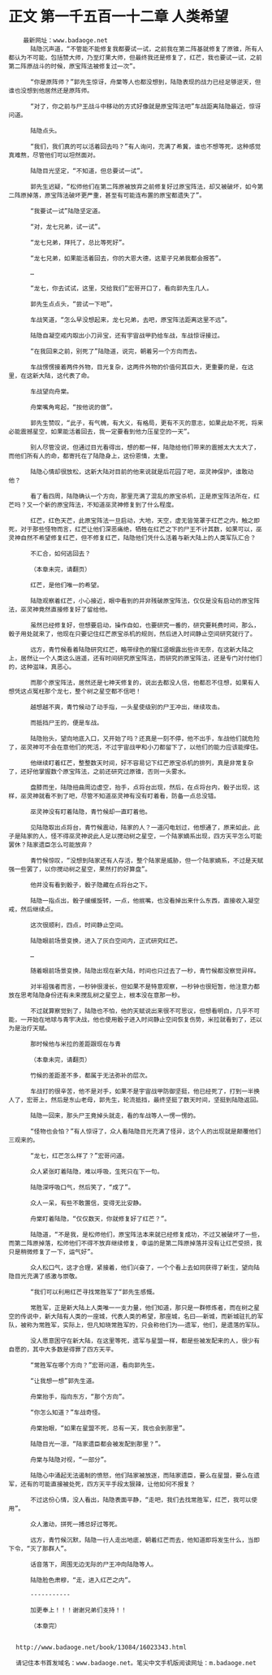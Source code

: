# 正文 第一千五百一十二章 人类希望
        最新网址：www.badaoge.net
          陆隐沉声道，“不管能不能修复我都要试一试，之前我在第二阵基就修复了原锥，所有人都认为不可能，包括赞大师，乃至灯果大师，但最终我还是修复了，红芒，我也要试一试，之前第二阵原战斗的时候，原宝阵法被修复过一次”。
      
          “你是原阵师？”郭先生惊讶，舟棠等人也都没想到，陆隐表现的战力已经足够逆天，但谁也没想到他居然还是原阵师。
      
          “对了，你之前与尸王战斗中移动的方式好像就是原宝阵法吧”车战距离陆隐最近，惊讶问道。
      
          陆隐点头。
      
          “我们，我们真的可以活着回去吗？”有人询问，充满了希冀，谁也不想等死，这种感觉真难熬，尽管他们可以坦然面对。
      
          陆隐目光坚定，“不知道，但总要试一试”。
      
          郭先生迟疑，“松师他们在第二阵原被放弃之前修复好过原宝阵法，却又被破坏，如今第二阵原掉落，原宝阵法破坏更严重，甚至有可能连布置的原宝都遗失了”。
      
          “我要试一试”陆隐坚定道。
      
          “对，龙七兄弟，试一试”。
      
          “龙七兄弟，拜托了，总比等死好”。
      
          “龙七兄弟，如果能活着回去，你的大恩大德，这辈子兄弟我都会报答”。
      
          …
      
          “龙七，你去试试，这里，交给我们”宏哥开口了，看向郭先生几人。
      
          郭先生点点头，“尝试一下吧”。
      
          车战笑道，“怎么早没想起来，龙七兄弟，去吧，原宝阵法距离这里不远”。
      
          陆隐自凝空戒内取出小刀异宝，还有宇宙战甲扔给车战，车战惊讶接过。
      
          “在我回来之前，别死了”陆隐道，说完，朝着另一个方向而去。
      
          车战愣愣接着两件外物，目光复杂，这两件外物的价值何其巨大，更重要的是，在这里，在这新大陆，这代表了命。
      
          车战望向舟棠。
      
          舟棠嘴角弯起，“按他说的做”。
      
          郭先生赞叹，“此子，有气魄，有大义，有格局，更有不灭的意志，如果此劫不死，将来必能震撼星空，如果能活着回去，我一定要看到他力压星空的一天”。
      
          别人尽管没说，但通过目光看得出，想的都一样，陆隐给他们带来的震撼太大太大了，而他们所有人的命，都寄托在了陆隐身上，这份恩情，太重。
      
          陆隐心情却很放松，这新大陆对目前的他来说就是后花园了吧，巫灵神保护，谁敢动他？
      
          看了看四周，陆隐确认一个方向，那里充满了混乱的原宝杀机，正是原宝阵法所在，红芒吗？又一个新的原宝阵法，不知道巫灵神修复到了什么程度。
      
          红芒，红色天芒，此原宝阵法一旦启动，大地，天空，虚无皆笼罩于红芒之内，触之即死，对于那些怪物而言，红芒让他们深恶痛绝，牺牲在红芒之下的尸王不计其数，如果可以，巫灵神自然不希望修复红芒，但不修复红芒，陆隐他们凭什么活着与新大陆上的人类军队汇合？
      
          不汇合，如何逃回去？
      
          （本章未完，请翻页）
      
          红芒，是他们唯一的希望。
      
          陆隐观察着红芒，小心接近，眼中看到的并非残破原宝阵法，仅仅是没有启动的原宝阵法，巫灵神竟然直接修复好了留给他。
      
          虽然已经修复好，但想要启动，操作自如，也要研究一番的，研究要耗费时间，那么，骰子用处就来了，他现在只要记住红芒原宝杀机的规则，然后进入时间静止空间研究就行了。
      
          远方，青竹候看着陆隐研究红芒，略带绿色的猩红竖眼露出些许无奈，在这新大陆之上，居然让一个人类这么逍遥，还有时间研究原宝阵法，而研究的原宝阵法，还是专门对付他们的，这种滋味，真恶心。
      
          而那个原宝阵法，居然还是七神天修复的，说出去都没人信，他都忍不住想，如果有人想凭这点冤枉那个龙七，整个树之星空都不信吧！
      
          越想越不爽，青竹候动了动手指，一头星使级别的尸王冲出，继续攻击。
      
          而抵挡尸王的，便是车战。
      
          陆隐抬头，望向地底入口，又开始了吗？还真是一刻不停，他不出手，车战他们就危险了，巫灵神可不会在意他们的死活，不过宇宙战甲和小刀都留下了，以他们的能力应该能撑住。
      
          他继续盯着红芒，整整数天时间，好不容易记下红芒原宝杀机的排列，真是非常复杂了，还好他掌握数个原宝阵法，之前还研究过原锥，否则一头雾水。
      
          盘膝而坐，陆隐扭曲周边虚空，抬手，点将台出现，然后，在点将台内，骰子出现，这样，巫灵神就看不到了吧，尽管不知道巫灵神有没有盯着看，防备一点总没错。
      
          巫灵神没有盯着陆隐，青竹候却一直盯着他。
      
          见陆隐取出点将台，青竹候震动，陆家的人？一道闪电划过，他想通了，原来如此，此子是陆家的人，怪不得巫灵神说此人足以搅动树之星空，一个陆家嫡系出现，四方天平怎么可能罢休？陆家遗臣怎么可能放弃？
      
          青竹候惊叹，“没想到陆家还有人存活，整个陆家是威胁，但一个陆家嫡系，不过是天赋强一些罢了，以你搅动树之星空，果然打的好算盘”。
      
          他并没有看到骰子，骰子隐藏在点将台之下。
      
          陆隐一指点出，骰子缓缓旋转，一点，他抿嘴，也没看掉出来什么东西，直接收入凝空戒，然后继续点。
      
          这次很顺利，四点，时间静止空间。
      
          陆隐眼前场景变换，进入了灰白空间内，正式研究红芒。
      
          …
      
          随着眼前场景变换，陆隐出现在新大陆，时间也只过去了一秒，青竹候都没察觉异样。
      
          对半祖强者而言，一秒钟很漫长，但如果不是特意观察，一秒钟也很短暂，他注意力都放在思考陆隐身份还有未来搅乱树之星空上，根本没在意那一秒。
      
          不过就算察觉到了，陆隐也不怕，他的天赋说出来很不可思议，但想看明白，几乎不可能，一开始在地球与青宇决战，他也使用骰子进入时间静止空间恢复伤势，米拉就看到了，还以为是治疗天赋。
      
          那时候他与米拉的差距跟现在与青
      
          （本章未完，请翻页）
      
          竹候的差距差不多，都属于无法弥补的层次。
      
          车战打的很辛苦，他不是对手，如果不是宇宙战甲防御坚挺，他已经死了，打到一半换人了，宏哥上，然后是东山老母，郭先生，轮流抵挡，最终坚挺了数天时间，坚挺到陆隐返回。
      
          陆隐一回来，那头尸王竟掉头就走，看的车战等人一愣一愣的。
      
          “怪物也会怕？”有人惊讶了，众人看陆隐目光充满了怪异，这个人的出现就是颠覆他们三观来的。
      
          “龙七，红芒怎么样了？”宏哥问道。
      
          众人紧张盯着陆隐，难以呼吸，生死只在下一句。
      
          陆隐深呼吸口气，然后笑了，“成了”。
      
          众人一呆，有些不敢置信，变得无比安静。
      
          舟棠盯着陆隐，“仅仅数天，你就修复好了红芒？”。
      
          陆隐道，“不是我，是松师他们，原宝阵法本来就已经修复成功，不过又被破坏了一些，而第二阵原掉落，松师他们不得不放弃继续修复，幸运的是第二阵原掉落并没有让红芒受损，我只是稍微修复了一下，运气好”。
      
          众人松口气，这才合理，紧接着，他们兴奋了，一个个看上去如同获得了新生，望向陆隐目光充满了感激与崇敬。
      
          “我们可以利用红芒寻找常胜军了“郭先生感慨。
      
          常胜军，正是新大陆上人类唯一一支力量，他们知道，那只是一群修炼者，而在树之星空的传说中，新大陆有人类的一座城，代表人类的希望，那座城，名曰——新城，而新城驻扎的军队，被称为常胜军，实际上，但凡知晓常胜军的，只会称他们为——遗军，他们，是遗落的军队。
      
          没人愿意困守在新大陆，在这里等死，遗军与星盟一样，都是些被发配来的人，很少有自愿的，其中大多数是得罪了四方天平。
      
          “常胜军在哪个方向？”宏哥问道，看向郭先生。
      
          “让我想一想”郭先生道。
      
          舟棠抬手，指向东方，“那个方向”。
      
          “你怎么知道？”车战奇怪。
      
          舟棠抬眼，“如果在星盟不死，总有一天，我也会到那里”。
      
          陆隐目光一凛，“陆家遗臣都会被发配到那里？”。
      
          舟棠与陆隐对视，“一部分”。
      
          陆隐心中涌起无法遏制的愤怒，他们陆家被放逐，而陆家遗臣，要么在星盟，要么在遗军，还有的可能直接被处死，四方天平手段太狠辣，让他如何不报复？
      
          不过这份心情，没人看出，陆隐表面平静，“走吧，我们去找常胜军，红芒，我可以使用”。
      
          众人激动，拼死一搏总好过等死。
      
          远方，青竹候沉默，陆隐一行人走出地底，朝着红芒而去，他知道即将发生什么，当即下令，“灭了那群人”。
      
          话音落下，周围无边无际的尸王冲向陆隐等人。
      
          陆隐脸色肃穆，“走，进入红芒之内”。
      
          -----------
      
          加更奉上！！！谢谢兄弟们支持！！
      
          （本章完）
      
      
      http://www.badaoge.net/book/13084/16023343.html
      
      请记住本书首发域名：www.badaoge.net。笔尖中文手机版阅读网址：m.badaoge.net